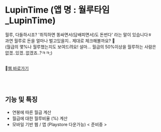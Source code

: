 # LupinTime  (앱 명 : 월루타임_LupinTime)
월루, 다들하시죠? '취직하면 똥싸면서(담배피면서)도 돈번다' 라는 말이 있습니다ㅎ<br>
과연 월루로 돈을 얼마나 벌고있을지.. 제대로 체크해볼까요? 🧐 <br>
(월급의 몇%나 월루했는지도 보여드려요! 설마... 월급의 50%이상을 월루하는 사람은 없겠..있겠..없겠죠..?ㅋㅋ;)
<br><br>

📌[웹 바로가기](https://fold6.github.io/LupinTime/index.html) <br>


<br>
<br>

## 기능 및 특징
- 연봉에 따른 월급 계산
- 월급에 대한 월루비율 (%) 계산
- 모바일 기반 웹 / 앱 (Playstore 다운가능) < 준비중 >